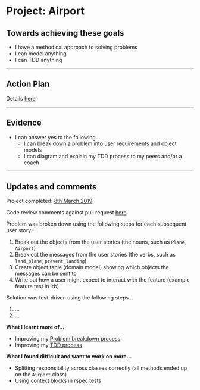 # Project: Airport

## Towards achieving these goals

- I have a methodical approach to solving problems
- I can model anything
- I can TDD anything

------

## Action Plan

Details [here](https://github.com/makersacademy/airport_challenge)

------

## Evidence

- I can answer yes to the following...
  - I can break down a problem into user requirements and object models
  - I can diagram and explain my TDD process to my peers and/or a coach

------

## Updates and comments

Project completed: [8th March 2019](https://github.com/mattTea/airport_challenge)

Code review comments against pull request [here](https://github.com/makersacademy/airport_challenge/pull/1328)

Problem was broken down using the following steps for each subsequent user story...
1. Break out the objects from the user stories (the nouns, such as `Plane`, `Airport`)
2. Break out the messages from the user stories (the verbs, such as `land_plane`, `prevent_landing`)
3. Create object table (domain model) showing which objects the messages can be sent to
4. Write out how a user might expect to interact with the feature (example feature test in irb)

Solution was test-driven using the following steps...
1. ...
2. ...


**What I learnt more of...**

- Improving my [Problem breakdown process]()
- Improving my [TDD process]()


**What I found difficult and want to work on more...**

- Splitting responsibility across classes correctly (all methods ended up on the `Airport` class)
- Using context blocks in rspec tests